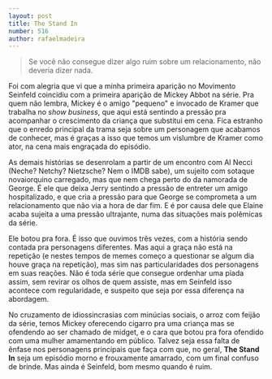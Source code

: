 ```yaml
---
layout: post
title: The Stand In
number: 516
author: rafaelmadeira
---
```


> Se você não consegue dizer algo ruim sobre um relacionamento, não deveria dizer nada.

Foi com alegria que vi que a minha primeira aparição no Movimento Seinfeld coincidiu com a primeira aparição de Mickey Abbot na série. Pra quem não lembra, Mickey é o amigo "pequeno" e invocado de Kramer que trabalha no *show business*, que aqui está sentindo a pressão pra acompanhar o crescimento da criança que substitui em cena. Fica estranho que o enredo principal da trama seja sobre um personagem que acabamos de conhecer, mas é graças a isso que temos um vislumbre de Kramer como ator, na cena mais engraçada do episódio.  

As demais histórias se desenrolam a partir de um encontro com Al Necci (Neche? Netchy? Nietzsche? Nem o IMDB sabe), um sujeito com sotaque novaiorquino carregado, mas que nem chega perto do da namorada de George. É ele que deixa Jerry sentindo a pressão de entreter um amigo hospitalizado, e que cria a pressão para que George se comprometa a um relacionamento que não via a hora de dar fim. E é por causa dele que Elaine acaba sujeita a uma pressão ultrajante, numa das situações mais polêmicas da série.

Ele botou pra fora. É isso que ouvimos três vezes, com a história sendo contada pra personagens diferentes. Mas aqui a graça não está na repetição (e nestes tempos de memes começo a questionar se algum dia houve graça na repetição), mas sim nas particularidades dos personagens em suas reações. Não é toda série que consegue ordenhar uma piada assim, sem revirar os olhos de quem assiste, mas em Seinfeld isso acontece com regularidade, e suspeito que seja por essa diferença na abordagem. 

No cruzamento de idiossincrasias com minúcias sociais, o arroz com feijão da série, temos Mickey oferecendo cigarro pra uma criança mas se ofendendo ao ser chamado de midget, e o cara que botou pra fora ofendido com uma mulher amamentando em público. Talvez seja essa falta de ênfase nos personagens principais que faça com que, no geral, **The Stand In** seja um episódio morno e frouxamente amarrado, com um final confuso de brinde. Mas ainda é Seinfeld, bom mesmo quando é ruim.
